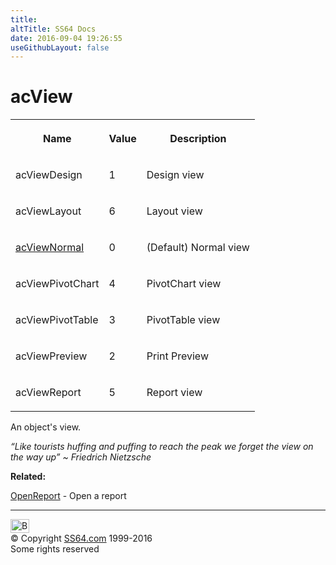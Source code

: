 ```yaml
---
title:
altTitle: SS64 Docs
date: 2016-09-04 19:26:55
useGithubLayout: false
---
```

<!-- #BeginLibraryItem "/Library/head_access.lbi" --><!-- #EndLibraryItem --><h1>acView</h1>
<table>
<tbody><tr><th><p>Name</p></th><th><p>Value</p></th><th><p>Description</p></th></tr>
<tr><td><p>acViewDesign</p></td><td><p>1</p></td><td><p>Design view</p></td></tr>
<tr><td><p>acViewLayout</p></td><td><p>6</p></td><td><p>Layout view</p></td></tr>
<tr><td><p><u>acViewNormal</u></p></td><td><p>0</p></td><td><p>(Default) Normal view</p></td></tr>
<tr><td><p>acViewPivotChart</p></td><td><p>4</p></td><td><p>PivotChart view</p></td></tr>
<tr><td><p>acViewPivotTable</p></td><td><p>3</p></td><td><p>PivotTable view</p></td></tr>
<tr><td><p>acViewPreview</p></td><td><p>2</p></td><td><p>Print Preview</p></td></tr>
<tr><td><p>acViewReport</p></td><td><p>5</p></td><td><p>Report view</p></td></tr></tbody></table>
<p>An object's view.</p>
<p class="quote"><i> “Like tourists huffing and puffing to reach the peak we forget the view on the way up” ~ Friedrich Nietzsche</i></p>
<p><b>Related:</b></p>
<p><a href="openreport.html">OpenReport</a> - Open a report</p><!-- #BeginLibraryItem "/Library/foot_access.lbi" --><p>
<!-- access -->

<hr>
<div id="bl" class="footer"><a href="acview.html#"><img src="../images/top.png" width="30" height="22" alt="Back to the Top"></a></div>
<div id="br" class="footer, tagline">© Copyright <a href="../index.html">SS64.com</a> 1999-2016<br>
Some rights reserved</div><!-- #EndLibraryItem -->

